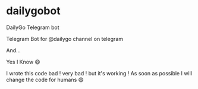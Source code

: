 # dailygobot
DailyGo Telegram bot

Telegram Bot for @dailygo channel on telegram

And...

Yes I Know :smile:

I wrote this code bad ! very bad ! but it's working !
As soon as possible I will change the code for humans :smile:
